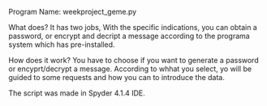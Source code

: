 Program Name: weekproject_geme.py

What does? It has two jobs, With the specific indications,
you can obtain a password, or encrypt and decript a message according to the programa system
which has pre-installed.

How does it work? You have to choose if you want to generate a password or encyprt/decrypt a message.
According to whhat you select, yo will be guided to some requests and how you can to introduce the data.

The script was made in Spyder 4.1.4 IDE.
